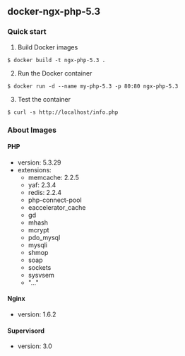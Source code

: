 ## docker-ngx-php-5.3 

### Quick start
1. Build Docker images
```
$ docker build -t ngx-php-5.3 . 
```

2. Run the Docker container
```
$ docker run -d --name my-php-5.3 -p 80:80 ngx-php-5.3
```

3. Test the container
```
$ curl -s http://localhost/info.php
```
### About Images

#### PHP
- version: 5.3.29
- extensions:
  - memcache: 2.2.5
  - yaf: 2.3.4
  - redis: 2.2.4
  - php-connect-pool
  - eaccelerator_cache
  - gd
  - mhash
  - mcrypt
  - pdo_mysql
  - mysqli
  - shmop
  - soap
  - sockets
  - sysvsem
  - "..."

#### Nginx
- version: 1.6.2

#### Supervisord
- version: 3.0

